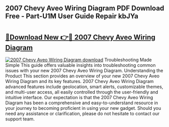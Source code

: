 ## 2007 Chevy Aveo Wiring Diagram PDF Download Free - Part-U1M User Guide Repair kbJYa

# <h2><a href="http://dfpdvhr.blite.top/?on=2007+Chevy+Aveo+Wiring+Diagram">🔗Download New 👉🔴 2007 Chevy Aveo Wiring Diagram</a></h2>

[![2007 Chevy Aveo Wiring Diagram download](https://i.imgur.com/lujVjoI.png)](http://dfpdvhr.blite.top/?on=2007+Chevy+Aveo+Wiring+Diagram)
Troubleshooting Made Simple This guide offers valuable insights into troubleshooting common issues with your new 2007 Chevy Aveo Wiring Diagram. Understanding the Product This section provides an overview of your new 2007 Chevy Aveo Wiring Diagram and its key features. 2007 Chevy Aveo Wiring Diagram advanced features include geolocation, smart alerts, customizable themes, and multi-user access, all easily controlled through the user-friendly and intuitive interface. Our expectation is that the 2007 Chevy Aveo Wiring Diagram has been a comprehensive and easy-to-understand resource in your journey to becoming proficient in using your new gadget. Should you need any assistance or clarification, please do not hesitate to contact our support team.
